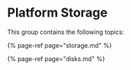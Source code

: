 # Platform Storage

This group contains the following topics:

{% page-ref page="storage.md" %}

{% page-ref page="disks.md" %}




